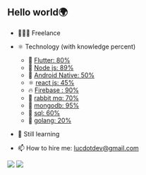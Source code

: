 ## Hello world🌍 
- 🧑🏾‍💻 Freelance
- ⚛️ Technology (with knowledge percent)
    - 💙 [Flutter: 80%](https://fluter.dev)
    - 💚 [Node js: 89%](https://nodejs.com)
    - 📱 [Android Native: 50%](https://android.com)
    - ⚛️ [react js: 45%](https://reactjs.com)
    - 🔥 [Firebase : 90%](https://firebase.com)
    - 🐇 [rabbit mq: 70%](https://google.com)
    - 📂 [mongodb: 95%](https://mongodb.com)
    - 📑 [sql: 60%](https://wikipedia.org/sql)
    - 💙 [golang: 20%](https://golang.dev)
    

- 📝 Still learning
- 📫 How to hire me:  [lucdotdev@gmail.com](mailto:lucdotdev@gmail.com)

<img src="https://github-readme-stats.vercel.app/api?username=lucdotdev&count_private=true&show_icons=true"/>

<img src="https://github-readme-stats.vercel.app/api/top-langs/?username=lucdotdev&&hide=TypeScript"/>

